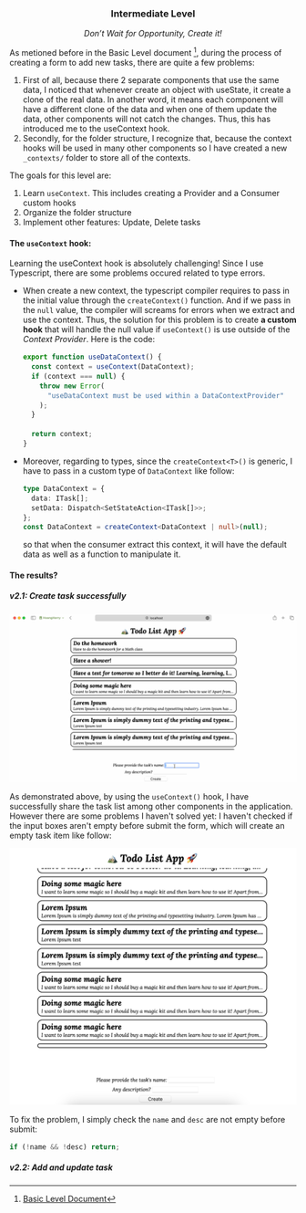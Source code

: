 <div align="center">
  <h3>Intermediate Level</h3>
  <p><i>Don’t Wait for Opportunity, Create it!</i></p>
</div>

As metioned before in the Basic Level document [^1], during the process of
creating a form to add new tasks, there are quite a few problems: <br/>

1. First of all, because there 2 separate components that use the same data, I
   noticed that whenever create an object with useState, it create a clone of the
   real data. In another word, it means each component will have a different clone
   of the data and when one of them update the data, other components will not catch
   the changes. Thus, this has introduced me to the useContext hook.
2. Secondly, for the folder structure, I recognize that, because the context hooks
   will be used in many other components so I have created a new `_contexts/` folder
   to store all of the contexts.

The goals for this level are:

1. Learn `useContext`. This includes creating a Provider and a Consumer
   custom hooks
2. Organize the folder structure
3. Implement other features: Update, Delete tasks

#### The `useContext` hook:

Learning the useContext hook is absolutely challenging! Since I use Typescript,
there are some problems occured related to type errors.

- When create a new context, the typescript compiler requires to pass in the initial
  value through the `createContext()` function. And if we pass in the `null` value,
  the compiler will screams for errors when we extract and use the context. Thus,
  the solution for this problem is to create <b>a custom hook</b> that will handle
  the null value if `useContext()` is use outside of the _Context Provider_. Here
  is the code:

  ```typescript
  export function useDataContext() {
    const context = useContext(DataContext);
    if (context === null) {
      throw new Error(
        "useDataContext must be used within a DataContextProvider"
      );
    }

    return context;
  }
  ```

- Moreover, regarding to types, since the `createContext<T>()` is generic, I have
  to pass in a custom type of `DataContext` like follow:

  ```typescript
  type DataContext = {
    data: ITask[];
    setData: Dispatch<SetStateAction<ITask[]>>;
  };
  const DataContext = createContext<DataContext | null>(null);
  ```

  so that when the consumer extract this context, it will have the default data
  as well as a function to manipulate it.

#### The results?

##### v2.1: Create task successfully

![Gif - Create task successfully by using the `useContext()` hook][GIF-v2.1]

As demonstrated above, by using the `useContext()` hook, I have successfully
share the task list among other components in the application. However there are
some problems I haven't solved yet: I haven't checked if the input boxes aren't
empty before submit the form, which will create an empty task item like follow:

![Empty Task Box][PIC-emty-task-box]

To fix the problem, I simply check the `name` and `desc` are not empty before
submit:

```typescript
if (!name && !desc) return;
```

##### v2.2: Add and update task

<!-- Links section -->

[GIF-v2.1]: media/intermediate/result-intermediate-level-create-task-success.gif
[PIC-emty-task-box]: media/intermediate/empty-task-error.png

<!-- Foot notes section -->

[^1]: [Basic Level Document](./BASICS.md)
